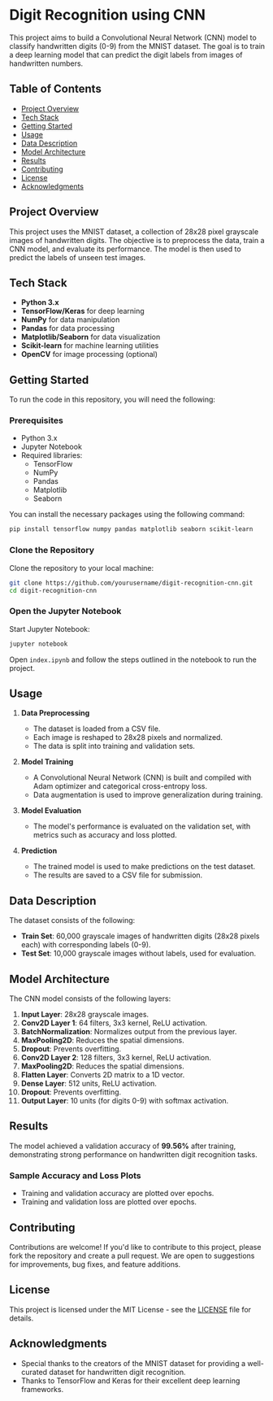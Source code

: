 # Digit Recognition using CNN

This project aims to build a Convolutional Neural Network (CNN) model to classify handwritten digits (0-9) from the MNIST dataset. The goal is to train a deep learning model that can predict the digit labels from images of handwritten numbers.

## Table of Contents
- [Project Overview](#project-overview)
- [Tech Stack](#tech-stack)
- [Getting Started](#getting-started)
- [Usage](#usage)
- [Data Description](#data-description)
- [Model Architecture](#model-architecture)
- [Results](#results)
- [Contributing](#contributing)
- [License](#license)
- [Acknowledgments](#acknowledgments)

## Project Overview
This project uses the MNIST dataset, a collection of 28x28 pixel grayscale images of handwritten digits. The objective is to preprocess the data, train a CNN model, and evaluate its performance. The model is then used to predict the labels of unseen test images.

## Tech Stack
- **Python 3.x**
- **TensorFlow/Keras** for deep learning
- **NumPy** for data manipulation
- **Pandas** for data processing
- **Matplotlib/Seaborn** for data visualization
- **Scikit-learn** for machine learning utilities
- **OpenCV** for image processing (optional)

## Getting Started

To run the code in this repository, you will need the following:

### Prerequisites
- Python 3.x
- Jupyter Notebook
- Required libraries:
  - TensorFlow
  - NumPy
  - Pandas
  - Matplotlib
  - Seaborn

You can install the necessary packages using the following command:

```bash
pip install tensorflow numpy pandas matplotlib seaborn scikit-learn
```

### Clone the Repository

Clone the repository to your local machine:

```bash
git clone https://github.com/yourusername/digit-recognition-cnn.git
cd digit-recognition-cnn
```

### Open the Jupyter Notebook

Start Jupyter Notebook:

```bash
jupyter notebook
```

Open `index.ipynb` and follow the steps outlined in the notebook to run the project.

## Usage

1. **Data Preprocessing**  
   - The dataset is loaded from a CSV file.
   - Each image is reshaped to 28x28 pixels and normalized.
   - The data is split into training and validation sets.

2. **Model Training**  
   - A Convolutional Neural Network (CNN) is built and compiled with Adam optimizer and categorical cross-entropy loss.
   - Data augmentation is used to improve generalization during training.

3. **Model Evaluation**  
   - The model's performance is evaluated on the validation set, with metrics such as accuracy and loss plotted.
   
4. **Prediction**  
   - The trained model is used to make predictions on the test dataset.
   - The results are saved to a CSV file for submission.

## Data Description

The dataset consists of the following:
- **Train Set**: 60,000 grayscale images of handwritten digits (28x28 pixels each) with corresponding labels (0-9).
- **Test Set**: 10,000 grayscale images without labels, used for evaluation.

## Model Architecture

The CNN model consists of the following layers:
1. **Input Layer**: 28x28 grayscale images.
2. **Conv2D Layer 1**: 64 filters, 3x3 kernel, ReLU activation.
3. **BatchNormalization**: Normalizes output from the previous layer.
4. **MaxPooling2D**: Reduces the spatial dimensions.
5. **Dropout**: Prevents overfitting.
6. **Conv2D Layer 2**: 128 filters, 3x3 kernel, ReLU activation.
7. **MaxPooling2D**: Reduces the spatial dimensions.
8. **Flatten Layer**: Converts 2D matrix to a 1D vector.
9. **Dense Layer**: 512 units, ReLU activation.
10. **Dropout**: Prevents overfitting.
11. **Output Layer**: 10 units (for digits 0-9) with softmax activation.

## Results

The model achieved a validation accuracy of **99.56%** after training, demonstrating strong performance on handwritten digit recognition tasks.

### Sample Accuracy and Loss Plots
- Training and validation accuracy are plotted over epochs.
- Training and validation loss are plotted over epochs.

## Contributing

Contributions are welcome! If you'd like to contribute to this project, please fork the repository and create a pull request. We are open to suggestions for improvements, bug fixes, and feature additions.

## License

This project is licensed under the MIT License - see the [LICENSE](LICENSE) file for details.

## Acknowledgments

- Special thanks to the creators of the MNIST dataset for providing a well-curated dataset for handwritten digit recognition.
- Thanks to TensorFlow and Keras for their excellent deep learning frameworks.
